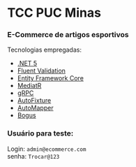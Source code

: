 # TCC PUC Minas
### E-Commerce de artigos esportivos

Tecnologias empregadas:
- [.NET 5](https://docs.microsoft.com/pt-br/dotnet/core/dotnet-five)
- [Fluent Validation](https://github.com/FluentValidation/FluentValidation)
- [Entity Framework Core](https://docs.microsoft.com/pt-br/ef/core/)
- [MediatR](https://github.com/jbogard/MediatR)
- [gRPC](https://grpc.io/)
- [AutoFixture](https://github.com/AutoFixture/AutoFixture)
- [AutoMapper](https://github.com/AutoMapper/AutoMapper)
- [Bogus](https://github.com/bchavez/Bogus)

### Usuário para teste:
Login: `admin@ecommerce.com`  
senha: `Trocar@123` 
